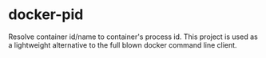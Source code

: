 # docker-pid

Resolve container id/name to container's process id.
This project is used as a lightweight alternative to the full blown docker
command line client.
